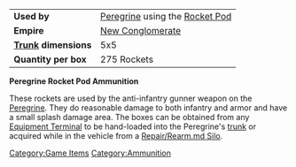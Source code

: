 |                                             |                                                                                             |
| ------------------------------------------- | ------------------------------------------------------------------------------------------- |
| **Used by**                                 | [Peregrine](Peregrine.md) using the [Rocket Pod](</Rocket_Pod_(BFR)>) |
| **Empire**                                  | [New Conglomerate](New_Conglomerate.md)                                          |
| **[Trunk](Trunk.md) dimensions** | 5x5                                                                                         |
| **Quantity per box**                        | 275 Rockets                                                                                 |

**Peregrine Rocket Pod Ammunition**

These rockets are used by the anti-infantry gunner weapon on the
[Peregrine](Peregrine.md). They do reasonable damage to both
infantry and armor and have a small splash damage area. The boxes can be
obtained from any [Equipment Terminal](Equipment_Terminal.md) to
be hand-loaded into the Peregrine's [trunk](trunk.md) or
acquired while in the vehicle from a [Repair/Rearm.md
Silo](Repair_Rearm_Silo.md).

[Category:Game Items](Category:Game_Items.md)
[Category:Ammunition](Category:Ammunition.md)
